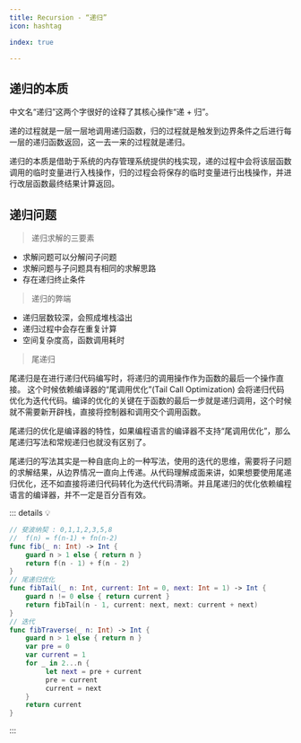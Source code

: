```yaml
---
title: Recursion - “递归”
icon: hashtag

index: true

---
```


<!-- more -->

  
## 递归的本质 
  
  中文名“递归”这两个字很好的诠释了其核心操作“递 + 归”。
  
  递的过程就是一层一层地调用递归函数，归的过程就是触发到边界条件之后进行每一层的递归函数返回，这一去一来的过程就是递归。
  
  递归的本质是借助于系统的内存管理系统提供的栈实现，递的过程中会将该层函数调用的临时变量进行入栈操作，归的过程会将保存的临时变量进行出栈操作，并进行改层函数最终结果计算返回。
  
## 递归问题

> 递归求解的三要素
 
  * 求解问题可以分解问子问题
  * 求解问题与子问题具有相同的求解思路
  * 存在递归终止条件
  
> 递归的弊端

  * 递归层数较深，会照成堆栈溢出
  * 递归过程中会存在重复计算
  * 空间复杂度高，函数调用耗时
  
> 尾递归

  尾递归是在进行递归代码编写时，将递归的调用操作作为函数的最后一个操作直接。 这个时候依赖编译器的“尾调用优化”(Tail Call Optimization) 会将递归代码优化为迭代代码。编译的优化的关键在于函数的最后一步就是递归调用，这个时候就不需要新开辟栈，直接将控制器和调用交个调用函数。
  
  尾递归的优化是编译器的特性，如果编程语言的编译器不支持“尾调用优化”，那么尾递归写法和常规递归也就没有区别了。

  尾递归的写法其实是一种自底向上的一种写法，使用的迭代的思维，需要将子问题的求解结果，从边界情况一直向上传递。从代码理解成面来讲，如果想要使用尾递归优化，还不如直接将递归代码转化为迭代代码清晰。并且尾递归的优化依赖编程语言的编译器，并不一定是百分百有效。

::: details 💡

  ```swift
  // 斐波纳契 : 0,1,1,2,3,5,8
  //  f(n) = f(n-1) + fn(n-2)
  func fib(_ n: Int) -> Int {
      guard n > 1 else { return n }
      return f(n - 1) + f(n - 2)
  }
  // 尾递归优化
  func fibTail(_ n: Int, current: Int = 0, next: Int = 1) -> Int {
      guard n != 0 else { return current }
      return fibTail(n - 1, current: next, next: current + next)
  }
  // 迭代
  func fibTraverse(_ n: Int) -> Int {
      guard n > 1 else { return n }
      var pre = 0
      var current = 1
      for _ in 2...n {
           let next = pre + current
           pre = current
           current = next
      }
      return current
  }
  ```

:::


